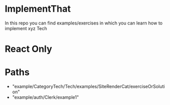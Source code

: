 # ImplementThat

In this repo you can find examples/exercises in which you can learn how to implement xyz Tech

# React Only

# Paths

- "example/CategoryTech/Tech/examples/SiteRenderCat/exerciseOrSolution"
- "example/auth/Clerk/example1"
